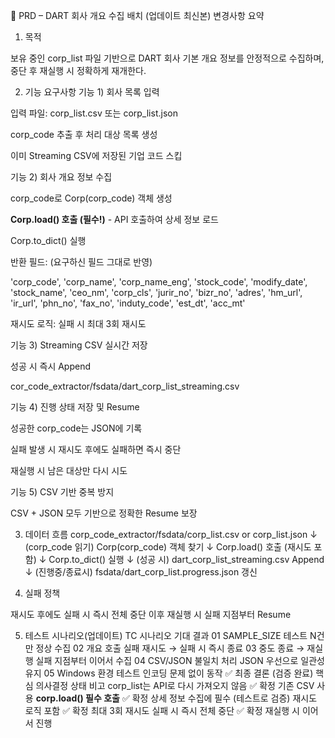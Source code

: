 📌 PRD – DART 회사 개요 수집 배치 (업데이트 최신본)
변경사항 요약
1. 목적

보유 중인 corp_list 파일 기반으로 DART 회사 기본 개요 정보를 안정적으로 수집하며, 중단 후 재실행 시 정확하게 재개한다.

2. 기능 요구사항
기능 1) 회사 목록 입력

입력 파일: corp_list.csv 또는 corp_list.json

corp_code 추출 후 처리 대상 목록 생성

이미 Streaming CSV에 저장된 기업 코드 스킵

기능 2) 회사 개요 정보 수집

corp_code로 Corp(corp_code) 객체 생성

**Corp.load() 호출 (필수!)** - API 호출하여 상세 정보 로드

Corp.to_dict() 실행

반환 필드: (요구하신 필드 그대로 반영)

'corp_code', 'corp_name', 'corp_name_eng', 'stock_code',
'modify_date', 'stock_name', 'ceo_nm', 'corp_cls',
'jurir_no', 'bizr_no', 'adres', 'hm_url', 'ir_url',
'phn_no', 'fax_no', 'induty_code', 'est_dt', 'acc_mt'

재시도 로직: 실패 시 최대 3회 재시도

기능 3) Streaming CSV 실시간 저장

성공 시 즉시 Append

cor_code_extractor/fsdata/dart_corp_list_streaming.csv

기능 4) 진행 상태 저장 및 Resume

성공한 corp_code는 JSON에 기록

실패 발생 시 재시도 후에도 실패하면 즉시 중단

재실행 시 남은 대상만 다시 시도

기능 5) CSV 기반 중복 방지

CSV + JSON 모두 기반으로 정확한 Resume 보장

3. 데이터 흐름
corp_code_extractor/fsdata/corp_list.csv or corp_list.json
        ↓ (corp_code 읽기)
Corp(corp_code) 객체 찾기
        ↓
Corp.load() 호출 (재시도 포함)
        ↓
Corp.to_dict() 실행
        ↓ (성공 시)
dart_corp_list_streaming.csv Append
        ↓ (진행중/종료시)
fsdata/dart_corp_list.progress.json 갱신

4. 실패 정책

재시도 후에도 실패 시 즉시 전체 중단
이후 재실행 시 실패 지점부터 Resume

5. 테스트 시나리오(업데이트)
TC	시나리오	기대 결과
01	SAMPLE_SIZE 테스트	N건만 정상 수집
02	개요 호출 실패	재시도 → 실패 시 즉시 종료
03	중도 종료 → 재실행	실패 지점부터 이어서 수집
04	CSV/JSON 불일치 처리	JSON 우선으로 일관성 유지
05	Windows 환경 테스트	인코딩 문제 없이 동작
✅ 최종 결론 (검증 완료)
핵심 의사결정	상태	비고
corp_list는 API로 다시 가져오지 않음	✅ 확정	기존 CSV 사용
**corp.load() 필수 호출**	✅ 확정	상세 정보 수집에 필수 (테스트로 검증)
재시도 로직 포함	✅ 확정	최대 3회 재시도
실패 시 즉시 전체 중단	✅ 확정	재실행 시 이어서 진행

